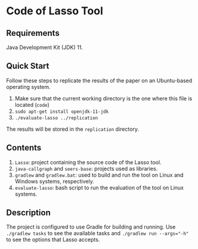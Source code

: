 # Code of Lasso Tool

## Requirements

Java Development Kit (JDK) 11.

## Quick Start

Follow these steps to replicate the results of the paper on an Ubuntu-based operating system.

1. Make sure that the current working directory is the one where this file is located (`code`)
2. `sudo apt-get install openjdk-11-jdk`
3. `./evaluate-lasso ../replication`

The results will be stored in the `replication` directory.

## Contents

1. `Lasso`: project containing the source code of the Lasso tool.
2. `java-callgraph` and `seers-base`: projects used as libraries.
3. `gradlew` and `gradlew.bat`: used to build and run the tool on Linux and Windows systems, respectively.
4. `evaluate-lasso`: bash script to run the evaluation of the tool on Linux systems.

## Description

The project is configured to use Gradle for building and running. Use `./gradlew tasks` to see the available tasks and `./gradlew run --args="-h"` to see the options that Lasso accepts.
